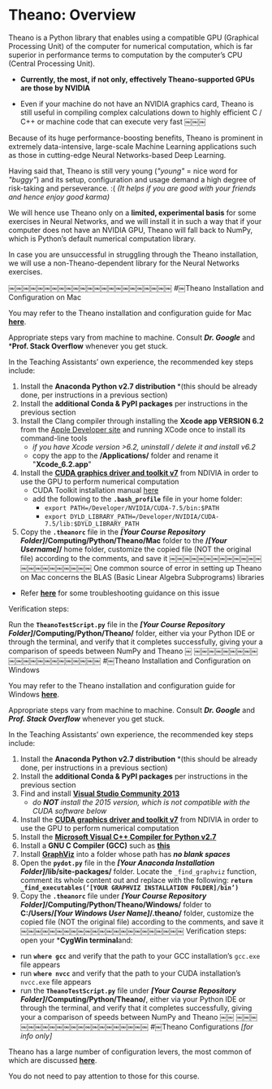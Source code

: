 # Theano: Overview

Theano is a Python library that enables using a compatible GPU (Graphical Processing Unit) of the computer for numerical computation, which is far superior in performance terms to computation by the computer’s CPU (Central Processing Unit).

* **Currently, the most, if not only, effectively Theano-supported GPUs are those by NVIDIA**

* Even if your machine do not have an NVIDIA graphics card, Theano is still useful in compiling complex calculations down to highly efficient C / C++ or machine code that can execute very fast
￼￼￼

Because of its huge performance-boosting benefits, Theano is prominent in extremely data-intensive, large-scale Machine Learning applications such as those in cutting-edge Neural Networks-based Deep Learning.

Having said that, Theano is still very young (*"young"* = nice word for *"buggy"*) and its setup, configuration and usage demand a high degree of risk-taking and perseverance. :( *(It helps if you are good with your friends and hence enjoy good karma)*

We will hence use Theano only on a **limited, experimental basis** for some exercises in Neural Networks, and we will install it in such a way that if your computer does not have an NVIDIA GPU, Theano will fall back to NumPy, which is Python’s default numerical computation library.

In case you are unsuccessful in struggling through the Theano installation, we will use a non-Theano-dependent library for the Neural Networks exercises.

￼￼￼￼￼￼￼￼￼￼￼￼￼￼￼￼￼￼￼￼￼￼￼
#￼Theano Installation and Configuration on Mac

You may refer to the Theano installation and configuration guide for Mac [**here**](http://deeplearning.net/software/theano/install.html#mac-os).

Appropriate steps vary from machine to machine. Consult ***Dr. Google*** and ***Prof. Stack Overflow** whenever you get stuck.

In the Teaching Assistants’ own experience, the recommended key steps include:

1. Install the **Anaconda Python v2.7 distribution** *(this should be already done, per instructions in a previous section)
2. Install the **additional Conda & PyPI packages** per instructions in the previous section
3. Install the Clang compiler through installing the **Xcode app VERSION 6.2** from the [Apple Developer site](http://developer.apple.com/downloads) and running XCode once to install its command-line tools
    - _if you have Xcode version >6.2, uninstall / delete it and install v6.2_
    - copy the app to the **/Applications/** folder and rename it "**Xcode_6.2.app**"
4. Install the [**CUDA graphics driver and toolkit v7**](http://developer.nvidia.com/cuda-downloads) from NDIVIA in order to use the GPU to perform numerical computation
    - CUDA Toolkit installation manual [here](http://developer.download.nvidia.com/compute/cuda/7.5/Prod/docs/sidebar/CUDA_Installation_Guide_Mac.pdf)
    - add the following to the **`.bash_profile`** file in your home folder:
        - `export PATH=/Developer/NVIDIA/CUDA-7.5/bin:$PATH`
        - `export DYLD_LIBRARY_PATH=/Developer/NVIDIA/CUDA-7.5/lib:$DYLD_LIBRARY_PATH`
5. Copy the **`.theanorc`** file in the **_[Your Course Repository Folder]_/Computing/Python/Theano/Mac** folder to the **/*[Your Username]*/** home folder, customize the copied file (NOT the original file) according to the comments, and save it
￼￼￼￼￼￼￼￼￼￼￼￼￼￼￼￼￼￼￼￼￼￼￼
One common source of error in setting up Theano on Mac concerns the BLAS (Basic Linear Algebra Subprograms) libraries
* Refer [**here**](http://deeplearning.net/software/theano/install.html#troubleshooting-make-sure-you-have-a-blas-library) for some troubleshooting guidance on this issue

Verification steps:

Run the **`TheanoTestScript.py`** file in the ***[Your Course Repository Folder]*/Computing/Python/Theano/** folder, either via your Python IDE or through the terminal, and verify that it completes successfully, giving your a comparison of speeds between NumPy and Theano
￼
￼￼￼￼￼￼￼￼￼￼￼￼￼￼￼￼￼￼￼￼￼￼
#￼Theano Installation and Configuration on Windows

You may refer to the Theano installation and configuration guide for Windows [**here**](http://deeplearning.net/software/theano/install_windows.html).

Appropriate steps vary from machine to machine. Consult ***Dr. Google*** and ***Prof. Stack Overflow*** whenever you get stuck.

In the Teaching Assistants’ own experience, the recommended key steps include:

1. Install the **Anaconda Python v2.7 distribution** *(this should be already done, per instructions in a previous section)
2. Install the **additional Conda & PyPI packages** per instructions in the previous section
3. Find and install [**Visual Studio Community 2013**](http://www.visualstudio.com/downloads/download-visual-studio-vs)
    * *do **NOT** install the 2015 version, which is not compatible with the CUDA software below*
4. Install the [**CUDA graphics driver and toolkit v7**](http://developer.nvidia.com/cuda-downloads) from NDIVIA in order to use the GPU to perform numerical computation
5. Install the [**Microsoft Visual C++ Compiler for Python v2.7**](http://www.microsoft.com/en-us/download/details.aspx?id=44266)
6. Install a **GNU C Compiler (GCC)** such as [**this**](http://tdm-gcc.tdragon.net)
7. Install [**GraphViz**](http://www.graphviz.org/Download.php) into a folder whose path has ***no blank spaces***
8. Open the **`pydot.py`** file in the ***[Your Anaconda Installation Folder]*/lib/site-packages/** folder. Locate the `_find_graphviz` function, comment its whole content out and replace with the following: **`return _find_executables(‘[YOUR GRAPHVIZ INSTALLATION FOLDER]/bin’)`**
9. Copy the **`.theanorc`** file under ***[Your Course Repository Folder]*/Computing/Python/Theano/Windows/** folder to **C:/Users/*[Your Windows User Name]*/.theano/** folder, customize the copied file (NOT the original file) according to the comments, and save it
￼￼￼￼￼￼￼￼￼￼￼￼￼￼￼￼￼￼￼￼￼￼￼
Verification steps: open your ***CygWin terminal**and:

* run **`where gcc`** and verify that the path to your GCC installation’s `gcc.exe` file appears
* run **`where nvcc`** and verify that the path to your CUDA installation’s `nvcc.exe` file appears
* run the **`TheanoTestScript.py`** file under ***[Your Course Repository Folder]*/Computing/Python/Theano/**, either via your Python IDE or through the terminal, and verify that it completes successfully, giving your a comparison of speeds between NumPy and Theano
￼￼
￼￼￼￼￼￼￼￼￼￼￼￼￼￼￼￼￼￼￼￼￼
#￼Theano Configurations *[for info only]*

Theano has a large number of configuration levers, the most common of which are discussed [**here**](http://deeplearning.net/software/theano/library/config.html).

You do not need to pay attention to those for this course.
